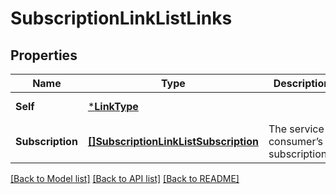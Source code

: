 # SubscriptionLinkListLinks

## Properties
Name | Type | Description | Notes
------------ | ------------- | ------------- | -------------
**Self** | [***LinkType**](LinkType.md) |  | [default to null]
**Subscription** | [**[]SubscriptionLinkListSubscription**](SubscriptionLinkList.subscription.md) | The service consumer’s subscriptions. | [optional] [default to null]

[[Back to Model list]](../README.md#documentation-for-models) [[Back to API list]](../README.md#documentation-for-api-endpoints) [[Back to README]](../README.md)

